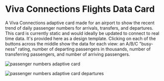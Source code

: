 # Viva Connections Flights Data Card
A Viva Connections adaptive card made for an airport to show the recent trend of daily passenger numbers for arrivals, transfers, and departures. This card is currently static and would ideally be updated to connect to real time data. It's provided here as a design template. Clicking on each of the buttons across the middle show the data for each view: an A/B/C "busy-ness" rating, number of departing passengers in thousands, number of transferring passengers, and number of arriving passengers.

![passenger numbers adaptive card](https://github.com/pnp/AdaptiveCards-Templates/assets/56914706/75e2b1bd-30fa-47f6-bc50-2a2dcbe2041e)

![passenger numbers adaptive card departures](https://github.com/pnp/AdaptiveCards-Templates/assets/56914706/54dd3cf1-0b64-47d7-b711-2ffaf62324bc)
